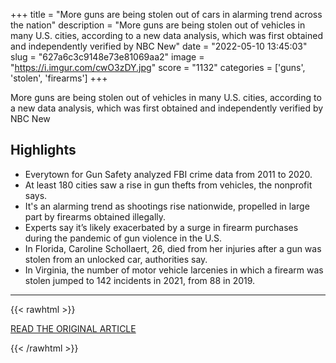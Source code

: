 +++
title = "More guns are being stolen out of cars in alarming trend across the nation"
description = "More guns are being stolen out of vehicles in many U.S. cities, according to a new data analysis, which was first obtained and independently verified by NBC New"
date = "2022-05-10 13:45:03"
slug = "627a6c3c9148e73e81069aa2"
image = "https://i.imgur.com/cwO3zDY.jpg"
score = "1132"
categories = ['guns', 'stolen', 'firearms']
+++

More guns are being stolen out of vehicles in many U.S. cities, according to a new data analysis, which was first obtained and independently verified by NBC New

## Highlights

- Everytown for Gun Safety analyzed FBI crime data from 2011 to 2020.
- At least 180 cities saw a rise in gun thefts from vehicles, the nonprofit says.
- It's an alarming trend as shootings rise nationwide, propelled in large part by firearms obtained illegally.
- Experts say it’s likely exacerbated by a surge in firearm purchases during the pandemic of gun violence in the U.S.
- In Florida, Caroline Schollaert, 26, died from her injuries after a gun was stolen from an unlocked car, authorities say.
- In Virginia, the number of motor vehicle larcenies in which a firearm was stolen jumped to 142 incidents in 2021, from 88 in 2019.

---

{{< rawhtml >}}
  <p class="article-category">
    <a target="_blank" href="https://www.nbcnews.com/news/us-news/guns-are-stolen-cars-alarming-trend-nation-rcna26691">READ THE ORIGINAL ARTICLE</a>
  </p>
{{< /rawhtml >}}

